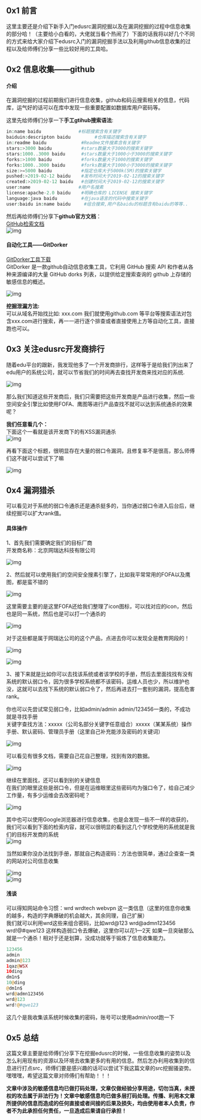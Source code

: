 0x1 前言
------

这里主要还是介绍下新手入门edusrc漏洞挖掘以及在漏洞挖掘的过程中信息收集的部分哈！（主要给小白看的，大佬就当看个热闹了）下面的话我将以好几个不同的方式来给大家介绍下edusrc入门的漏洞挖掘手法以及利用github信息收集的过程以及给师傅们分享一些比较好用的工具哈。

0x2 信息收集——github
----------------

#### 介绍

在漏洞挖掘的过程前期我们进行信息收集，github和码云搜索相关的信息，代码库，运气好的话可以在库中发现一些重要配置如数据库用户密码等。

这里先给师傅们分享一下**手工gtihub搜索语法**:

```php
in:name baidu              #标题搜索含有关键字
baiduin:descripton baidu         #仓库描述搜索含有关键字
in:readme baidu             #Readme文件搜素含有关键字
stars:>3000 baidu           #stars数量大于3000的搜索关键字
stars:1000..3000 baidu      #stars数量大于1000小于3000的搜索关键字
forks:>1000 baidu           #forks数量大于1000的搜索关键字
forks:1000..3000 baidu      #forks数量大于1000小于3000的搜索关键字
size:>=5000 baidu           #指定仓库大于5000k(5M)的搜索关键字
pushed:>2019-02-12 baidu    #发布时间大于2019-02-12的搜索关键字
created:>2019-02-12 baidu   #创建时间大于2019-02-12的搜索关键字
user:name                  #用户名搜素
license:apache-2.0 baidu    #明确仓库的 LICENSE 搜索关键字
language:java baidu         #在java语言的代码中搜索关键字
user:baidu in:name baidu     #组合搜索,用户名baidu的标题含有baidu的等等..
```

然后再给师傅们分享下**github官方文档**：  
[GitHub检索文档](https://docs.github.com/en/search-github/searching-on-github/searching-for-repositories)  
![img](https://shs3.b.qianxin.com/attack_forum/2024/07/attach-eb2abb332bd93508de59d6b56245a1f7f7702c36.png)

#### 自动化工具——GitDorker

[GitDorker工具下载](https://github.com/obheda12/GitDorker)  
GitDorker 是一款github自动信息收集工具，它利用 GitHub 搜索 API 和作者从各种来源编译的大量 GitHub dorks 列表，以提供给定搜索查询的 github 上存储的敏感信息的概述。

![img](https://shs3.b.qianxin.com/attack_forum/2024/07/attach-ee4e7d7949d8420db29cb83f7f2c760ccd3e3fc0.png)

**挖掘泄漏方法:**  
可以从域名开始找比如: xxx.com 我们就使用github.com 等平台等搜索语法对包含xxx.com进行搜索，再一一进行逐个排查或者直接使用上方等自动化工具，直接跑也可以。

0x3 关注edusrc开发商排行
-----------------

随着edu平台的跟新，我发现他多了一个开发商排行，这样等于是给我们列出来了edu用户的系统公司，就可以节省我们的时间再去查找开发商来找对应的系统.

![img](https://shs3.b.qianxin.com/attack_forum/2024/07/attach-0b47b7c1b4f72cc93bb6e45fc5b7a2c9987ee192.png)

那么我们知道这些开发商后，我们只需要把这些开发商是产品进行收集，然后一些空间安全引擎比如使用FOFA、鹰图等进行产品查找不就可以达到系统通杀的效果呢？

**我们任意看几个：**  
下面这个一看就是该开发商下的有XSS漏洞通杀  
![img](https://shs3.b.qianxin.com/attack_forum/2024/07/attach-cdce925a781363b7be09f1f878ebee1720de11a4.png)

再看下面这个标题，很明显存在大量的弱口令漏洞，且修复率不是很高，那么师傅们这不就可以尝试下了嘛

![img](https://shs3.b.qianxin.com/attack_forum/2024/07/attach-c0cf387465daba39a188b4820988b2cf61c3eb3b.png)

0x4 漏洞猎杀
--------

可以看见对于系统的弱口令通杀还是通杀挺多的，当你通过弱口令进入后台后，继续挖掘可以扩大rank值。

#### 具体操作

1、首先我们需要确定我们的目标厂商  
开发商名称：北京网瑞达科技有限公司

![img](https://shs3.b.qianxin.com/attack_forum/2024/07/attach-ca7217265c216a69048b947611749aa6d3870e10.png)

2、然后就可以使用我们的空间安全搜素引擎了，比如我平常常用的FOFA以及鹰图，都是蛮不错的

![img](https://shs3.b.qianxin.com/attack_forum/2024/07/attach-e2e8d89a25b6fef2d6c1d0b20476217a53faf0fc.png)

这里需要主要的是这里FOFA还给我们整理了icon图标，可以找对应的icon，然后也是同一系统，然后也是可以打一个通杀的

![img](https://shs3.b.qianxin.com/attack_forum/2024/07/attach-446f74469b2ed9adf4ef66e57b8b5871be1607cd.png)

对于这些都是属于网瑞达公司的这个产品，点进去你可以发现全是教育网段的！

![img](https://shs3.b.qianxin.com/attack_forum/2024/07/attach-5c34b8ef8976e13d0a76c9ca87eeca815c1d39b4.png)

![img](https://shs3.b.qianxin.com/attack_forum/2024/07/attach-74c6cc4f77d9cdb4cef53ce1f042ff01ee5b3724.png)

3、接下来就是比如你可以去找该系统或者该学校的手册，然后去里面找找有没有系统的默认弱口令，因为很多学校系统都不该密码，运维人员也少，所以维护也没，这就可以去找下系统的默认弱口令了，然后再进去打一套别的漏洞，提高危害rank。

你也可以先尝试常见弱口令，比如admin/admin admin/123456一类的，不成功就是寻找手册  
关键字查找方法：xxxxx（公司名部分关键字任意组合）xxxxx（某某系统）操作手册、默认密码、管理员手册（这里自己补充能涉及密码的关键词）

![img](https://shs3.b.qianxin.com/attack_forum/2024/07/attach-325441f03fd89555b5dd993f7ad9be4164add87d.png)

可以看见有很多文档，需要自己花自己整理，找到有效的数据。

![img](https://shs3.b.qianxin.com/attack_forum/2024/07/attach-3ba2b046d9529c1409d36c8dc008ca3cfc065cec.png)

继续在里面找，还可以看到别的关键信息  
在我们的眼里这些是弱口令，但是在运维眼里这些密码均为强口令了，给自己减少工作量，有多少运维会去改密码呢？

![img](https://shs3.b.qianxin.com/attack_forum/2024/07/attach-ec2e436b17c7bc024e0c3674ab6df50c36ce99f5.png)

其中也可以使用Google浏览器进行信息收集，也是会发现一些不一样的收获的，我们可以看到下面的检索内容，就可以很明显的看到这几个学校使用的系统就是我们的目标开发商的系统  
![img](https://shs3.b.qianxin.com/attack_forum/2024/07/attach-e7d30a09f10853a171bcd3e990ca57705b6bc9ce.png)

当然如果你没办法找到手册，那就自己构造密码：方法也很简单，通过企查查一类的网站对公司信息收集

![img](https://shs3.b.qianxin.com/attack_forum/2024/07/attach-1b401484009d3ea883e8a034cf0d33fdea2c988c.png)  
![img](https://shs3.b.qianxin.com/attack_forum/2024/07/attach-e956f9f7e14dc54b190f2fcb357cc587e3a2a37d.png)

#### 浅谈

可以得知网站命令习惯：wrd wrdtech webvpn 这一类信息（这里的信息你收集的越多，构造的字典爆破的机会越大，其余同理，自己扩展）  
我们就可以利用wrd这些来组合密码，比如wrd@123 wrd@admn123456 wrd!@#qwe123 这样构造弱口令去爆破，这里你可以花1—2天 如果一旦突破那么就是一个通杀！相对于还是划算，没成功就等于锻炼了信息收集能力。

```php
123456
admin
admin@123
1qaz@WSX
10ding
dm1n$
10@ding
@dm1n$
wrd@admn123456
wrd@123
wrd!@#qwe123
```

这几个是我收集该系统时候收集的密码，账号可以使用admin/root跑一下

0x5 总结
------

这篇文章主要是给师傅们分享下在挖掘edusrc的时候，一些信息收集的姿势以及怎么利用现有的资源以及环境去收集更多的有用的信息。然后怎办利用收集到的信息进行打点src，师傅们要是感兴趣的话可以尝试下我这篇文章的src挖掘骚姿势。  
嘿嘿嘿，希望这篇文章对师傅们有帮助！！！

**文章中涉及的敏感信息均已做打码处理，文章仅做经验分享用途，切勿当真，未授权的攻击属于非法行为！文章中敏感信息均已做多层打码处理。传播、利用本文章所提供的信息而造成的任何直接或者间接的后果及损失，均由使用者本人负责，作者不为此承担任何责任，一旦造成后果请自行承担！**